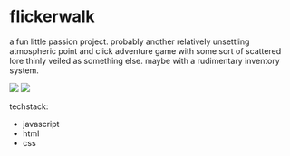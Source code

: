 # flickerwalk

a fun little passion project. probably another relatively unsettling atmospheric point and click adventure game with some sort of scattered lore thinly veiled as something else. maybe with a rudimentary inventory system. 

<img src="https://i.imgur.com/OJInjZO.jpeg">
<img src="https://i.imgur.com/PYki9jg.jpeg">

techstack: 
-  javascript
-  html
-  css
